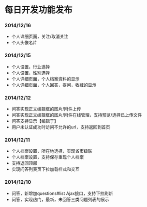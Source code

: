 每日开发功能发布
======
### 2014/12/16
* 个人详细页面，关注/取消关注
* 个人头像名片

### 2014/12/15
* 个人设置，行业选择
* 个人设置，性别选择
* 个人详细页面，个人档案资料的显示
* 个人详细页面，个人回答，提问，收藏的显示

### 2014/12/12
* 问答实现正文编辑框的图片/附件上传
* 问答实现正文编辑框的图片/附件在线管理，支持预览/选择已上传文件
* 问答支持显示【编辑于】
* 用户未认证成功时访问不允许的url，支持返回到首页

### 2014/12/11
* 个人档案设置，所在地选择，实现省市级联
* 个人档案设置，支持保存重现个人档案
* 支持返回顶部
* 实现问答列表页下拉加载样式和交互

### 2014/12/10
* 问答，新增加questions#list Ajax接口，支持下拉刷新
* 问答，实现热门，最新，未回答三类问题列表的展示